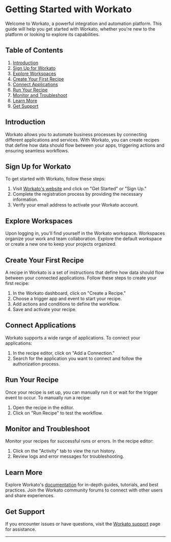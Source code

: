 # Getting Started with Workato

Welcome to Workato, a powerful integration and automation platform. This guide will help you get started with Workato, whether you're new to the platform or looking to explore its capabilities.

## Table of Contents

1. [Introduction](#introduction)
2. [Sign Up for Workato](#sign-up-for-workato)
3. [Explore Workspaces](#explore-workspaces)
4. [Create Your First Recipe](#create-your-first-recipe)
5. [Connect Applications](#connect-applications)
6. [Run Your Recipe](#run-your-recipe)
7. [Monitor and Troubleshoot](#monitor-and-troubleshoot)
8. [Learn More](#learn-more)
9. [Get Support](#get-support)

## Introduction

Workato allows you to automate business processes by connecting different applications and services. With Workato, you can create recipes that define how data should flow between your apps, triggering actions and ensuring seamless workflows.

## Sign Up for Workato

To get started with Workato, follow these steps:

1. Visit [Workato's website](https://www.workato.com/) and click on "Get Started" or "Sign Up."
2. Complete the registration process by providing the necessary information.
3. Verify your email address to activate your Workato account.

## Explore Workspaces

Upon logging in, you'll find yourself in the Workato workspace. Workspaces organize your work and team collaboration. Explore the default workspace or create a new one to keep your projects organized.

## Create Your First Recipe

A recipe in Workato is a set of instructions that define how data should flow between your connected applications. Follow these steps to create your first recipe:

1. In the Workato dashboard, click on "Create a Recipe."
2. Choose a trigger app and event to start your recipe.
3. Add actions and conditions to define the workflow.
4. Save and activate your recipe.

## Connect Applications

Workato supports a wide range of applications. To connect your applications:

1. In the recipe editor, click on "Add a Connection."
2. Search for the application you want to connect and follow the authorization process.

## Run Your Recipe

Once your recipe is set up, you can manually run it or wait for the trigger event to occur. To manually run a recipe:

1. Open the recipe in the editor.
2. Click on "Run Recipe" to test the workflow.

## Monitor and Troubleshoot

Monitor your recipes for successful runs or errors. In the recipe editor:

1. Click on the "Activity" tab to view the run history.
2. Review logs and error messages for troubleshooting.

## Learn More

Explore Workato's [documentation](https://docs.workato.com/) for in-depth guides, tutorials, and best practices. Join the Workato community forums to connect with other users and share experiences.

## Get Support

If you encounter issues or have questions, visit the [Workato support](https://support.workato.com/) page for assistance.

---